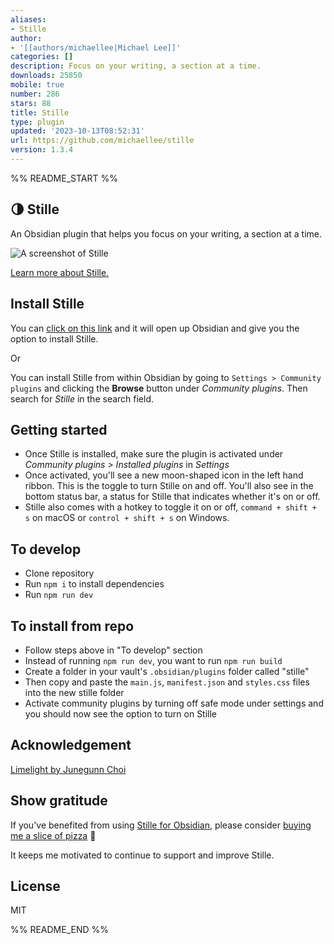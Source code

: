 ```yaml
---
aliases:
- Stille
author:
- '[[authors/michaellee|Michael Lee]]'
categories: []
description: Focus on your writing, a section at a time.
downloads: 25850
mobile: true
number: 286
stars: 88
title: Stille
type: plugin
updated: '2023-10-13T08:52:31'
url: https://github.com/michaellee/stille
version: 1.3.4
---
```


%% README_START %%

## 🌗 Stille

An Obsidian plugin that helps you focus on your writing, a section at a time.

![A screenshot of Stille](https://user-images.githubusercontent.com/1329644/197059096-7a3ad259-6fc3-4471-8f0b-e28c551152eb.png)

[Learn more about Stille.](https://michaelsoolee.com/obsidian-focus-plugin-stille/)

## Install Stille
You can [click on this link](https://obsidian.md/plugins?id=obsidian-stille) and it will open up Obsidian and give you the option to install Stille.

Or

You can install Stille from within Obsidian by going to `Settings > Community plugins` and clicking the **Browse** button under *Community plugins*. Then search for *Stille* in the search field.

## Getting started
- Once Stille is installed, make sure the plugin is activated under *Community plugins > Installed plugins* in *Settings*
- Once activated, you'll see a new moon-shaped icon in the left hand ribbon. This is the toggle to turn Stille on and off. You'll also see in the bottom status bar, a status for Stille that indicates whether it's on or off.
- Stille also comes with a hotkey to toggle it on or off, `command + shift + s` on macOS or `control + shift + s` on Windows.

## To develop

- Clone repository
- Run `npm i` to install dependencies
- Run `npm run dev`

## To install from repo

- Follow steps above in "To develop" section
- Instead of running `npm run dev`, you want to run `npm run build`
- Create a folder in your vault's `.obsidian/plugins` folder called "stille"
- Then copy and paste the `main.js`, `manifest.json` and `styles.css` files into the new stille folder
- Activate community plugins by turning off safe mode under settings and you should now see the option to turn on Stille

## Acknowledgement

[Limelight by Junegunn Choi](https://github.com/junegunn/limelight.vim)

## Show gratitude
If you've benefited from using [Stille for Obsidian](https://obsidian.md/plugins?id=obsidian-stille), please consider [buying me a slice of pizza](https://michaellee.gumroad.com/l/buy-michael-pizza) :pizza:

It keeps me motivated to continue to support and improve Stille.

## License

MIT


%% README_END %%